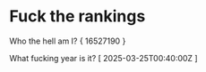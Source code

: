# Fuck the rankings

Who the hell am I?
{ 16527190 }

What fucking year is it?
[ 2025-03-25T00:40:00Z ]
